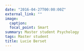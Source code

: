 ```yaml
---
date: "2016-04-27T00:00:00Z"
external_link: ""
image:
  caption: 
  focal_point: Smart
summary: Master student Psychology
tags: Master student
title: Lucie Berset
---
```

